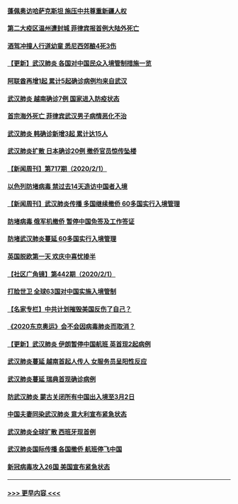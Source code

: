 #### [蓬佩奥访哈萨克斯坦 施压中共尊重新疆人权](../pages/prog202/a102767395.md?t=02030655) 
#### [第二大疫区温州遭封城 菲律宾报首例大陆外死亡](../pages/prog202/a102767388.md?t=02030655) 
#### [酒驾冲撞人行道幼童 悉尼西郊酿4死3伤](../pages/prog202/a102767238.md?t=02030655) 
#### [【更新】武汉肺炎 各国对中国民众入境管制措施一览](../pages/prog202/a102767170.md?t=02030655) 
#### [阿联酋再增1起 累计5起确诊病例均来自武汉](../pages/prog202/a102767207.md?t=02030655) 
#### [武汉肺炎 越南确诊7例 国家进入防疫状态](../pages/prog202/a102767186.md?t=02030655) 
#### [首宗海外死亡 菲律宾武汉男子病情恶化不治](../pages/prog202/a102767150.md?t=02030655) 
#### [武汉肺炎 韩确诊新增3起 累计达15人](../pages/prog202/a102767132.md?t=02030655) 
#### [武汉肺炎扩散 日本确诊20例 撤侨官员惊传坠楼](../pages/prog202/a102767109.md?t=02030655) 
#### [【新闻周刊】第717期（2020/2/1）](../pages/prog202/a102767114.md?t=02030655) 
#### [以色列防堵病毒 禁过去14天造访中国者入境](../pages/prog202/a102767091.md?t=02030655) 
#### [【新闻周刊】武汉肺炎传播 多国继续撤侨 60多国实行入境管理](../pages/prog202/a102767044.md?t=02030655) 
#### [防堵病毒 俄军机撤侨 暂停中国免签及工作签证](../pages/prog202/a102767084.md?t=02030655) 
#### [防堵武汉肺炎蔓延 60多国实行入境管理](../pages/prog202/a102766756.md?t=02030655) 
#### [英国脱欧第一天 欢庆中喜忧掺半](../pages/prog202/a102766971.md?t=02030655) 
#### [【社区广角镜】第442期（2020/2/1）](../pages/prog202/a102766826.md?t=02030655) 
#### [打脸世卫 全球63国对中国实施入境管制](../pages/prog202/a102766497.md?t=02030655) 
#### [【名家专栏】中共计划摧毁美国反伤了自己？](../pages/prog202/a102766174.md?t=02030655) 
#### [《2020东京奥运》会不会因病毒肺炎而取消？](../pages/prog202/a102766393.md?t=02030655) 
#### [【更新】武汉肺炎 伊朗暂停中国航班 英首现2起病例](../pages/prog202/a102758911.md?t=02030655) 
#### [武汉肺炎蔓延  越南首起人传人 女服务员呈阳性反应](../pages/prog202/a102766314.md?t=02030655) 
#### [武汉肺炎蔓延 瑞典首现确诊病例](../pages/prog202/a102766272.md?t=02030655) 
#### [防武汉肺炎 蒙古关闭所有中国出入境至3月2日](../pages/prog202/a102766187.md?t=02030655) 
#### [中国夫妻同染武汉肺炎 意大利宣布紧急状态](../pages/prog202/a102766160.md?t=02030655) 
#### [武汉肺炎全球扩散 西班牙现首例](../pages/prog202/a102766142.md?t=02030655) 
#### [武汉肺炎国际传播 各国撤侨 航班停飞中国](../pages/prog202/a102765851.md?t=02030655) 
#### [新冠病毒攻入26国 美国宣布紧急状态](../pages/prog202/a102766042.md?t=02030655) 

----
#### [ >>> 更早内容 <<< ](../indexes/prog202-earlier.md)
